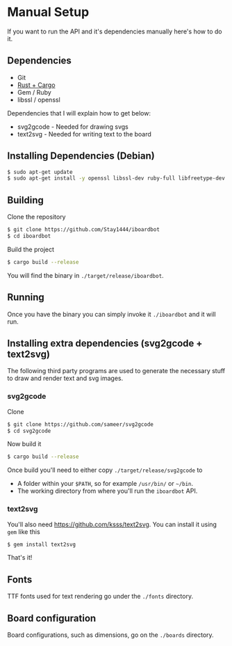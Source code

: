 # Manual Setup

If you want to run the API and it's dependencies manually here's how to do it.

## Dependencies

- Git
- [Rust + Cargo](https://www.rust-lang.org/tools/install)
- Gem / Ruby
- libssl / openssl

Dependencies that I will explain how to get below:

- svg2gcode - Needed for drawing svgs
- text2svg - Needed for writing text to the board

## Installing Dependencies (Debian)

```sh
$ sudo apt-get update 
$ sudo apt-get install -y openssl libssl-dev ruby-full libfreetype-dev build-essential gcc libffi-dev ruby-dev
```

## Building

Clone the repository

```sh
$ git clone https://github.com/Stay1444/iboardbot
$ cd iboardbot
```

Build the project

```sh
$ cargo build --release
```

You will find the binary in `./target/release/iboardbot`.

## Running

Once you have the binary you can simply invoke it `./iboardbot` and it will run.

## Installing extra dependencies (svg2gcode + text2svg)

The following third party programs are used to generate the necessary stuff to draw and render text and svg images.

### svg2gcode

Clone

```sh
$ git clone https://github.com/sameer/svg2gcode
$ cd svg2gcode
```

Now build it

```sh
$ cargo build --release
```

Once build you'll need to either copy `./target/release/svg2gcode` to
- A folder within your `$PATH`, so for example `/usr/bin/` or `~/bin`.
- The working directory from where you'll run the `iboardbot` API.

### text2svg

You'll also need https://github.com/ksss/text2svg. You can install it using `gem` like this

```sh
$ gem install text2svg
```

That's it!

## Fonts

TTF fonts used for text rendering go under the `./fonts` directory.

## Board configuration

Board configurations, such as dimensions, go on the `./boards` directory.